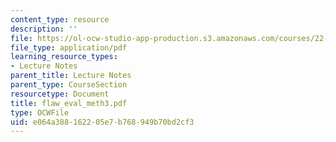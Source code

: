 ```yaml
---
content_type: resource
description: ''
file: https://ol-ocw-studio-app-production.s3.amazonaws.com/courses/22-314j-structural-mechanics-in-nuclear-power-technology-fall-2006/e064a388162205e7b768949b70bd2cf3_flaw_eval_meth3.pdf
file_type: application/pdf
learning_resource_types:
- Lecture Notes
parent_title: Lecture Notes
parent_type: CourseSection
resourcetype: Document
title: flaw_eval_meth3.pdf
type: OCWFile
uid: e064a388-1622-05e7-b768-949b70bd2cf3
---
```

